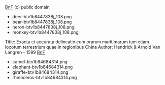 [BnF](https://gallica.bnf.fr/ark:/12148/btv1b8447838j/) (c) public domain
- deer-btv1b8447838j_108.png
- bear-btv1b8447838j_108.png
- heron-btv1b8447838j_108.png
- monkey-btv1b8447838j_108.png

Title: Exacta et accurata delineatio cum orarum maritimarum tum etiam locotum terrestrium quae in regionibus China
Author: Hendrick & Arnold Van Langren - 1599
[BnF](https://gallica.bnf.fr/ark:/12148/btv1b84684314/)
- camel-btv1b84684314.png
- elephant-btv1b84684314.png
- giraffe-btv1b84684314.png
- rhinoceros-btv1b84684314.png